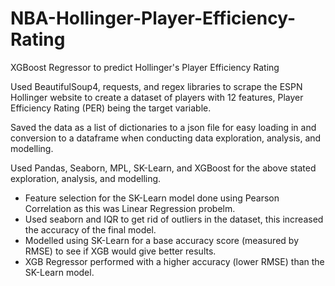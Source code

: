 # NBA-Hollinger-Player-Efficiency-Rating
XGBoost Regressor to predict Hollinger's Player Efficiency Rating

Used BeautifulSoup4, requests, and regex libraries to scrape the ESPN Hollinger website to create a dataset of players with 12 features, Player Efficiency Rating (PER) being the target variable.

Saved the data as a list of dictionaries to a json file for easy loading in and conversion to a dataframe when conducting data exploration, analysis, and modelling.

Used Pandas, Seaborn, MPL, SK-Learn, and XGBoost for the above stated exploration, analysis, and modelling.
  - Feature selection for the SK-Learn model done using Pearson Correlation as this was Linear Regression probelm.
  - Used seaborn and IQR to get rid of outliers in the dataset, this increased the accuracy of the final model.
  - Modelled using SK-Learn for a base accuracy score (measured by RMSE) to see if XGB would give better results.
  - XGB Regressor performed with a higher accuracy (lower RMSE) than the SK-Learn model.
